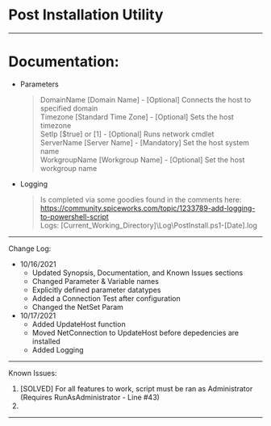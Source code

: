 # Post Installation Utility
--------------------------------------------------
# Documentation:
* Parameters
  > DomainName [Domain Name] - [Optional] Connects the host to specified domain<br />
  > Timezone [Standard Time Zone] - [Optional] Sets the host timezone<br />
  > SetIp [$true] or [1] - [Optional] Runs network cmdlet<br />
  > ServerName [Server Name] - [Mandatory] Set the host system name<br />
  > WorkgroupName [Workgroup Name] - [Optional] Set the host workgroup name<br />
                   
* Logging
  > Is completed via some goodies found in the comments here: https://community.spiceworks.com/topic/1233789-add-logging-to-powershell-script<br />
  > Logs: [Current_Working_Directory]\Log\PostInstall.ps1-[Date].log
--------------------------------------------------
Change Log:
* 10/16/2021
  - Updated Synopsis, Documentation, and Known Issues sections
  - Changed Parameter & Variable names
  - Explicitly defined parameter datatypes
  - Added a Connection Test after configuration
  - Changed the NetSet Param
* 10/17/2021
  - Added UpdateHost function
  - Moved NetConnection to UpdateHost before depedencies are installed
  - Added Logging
--------------------------------------------------
Known Issues:
1. [SOLVED] For all features to work, script must be ran as Administrator (Requires RunAsAdministrator - Line #43)
2.
--------------------------------------------------
